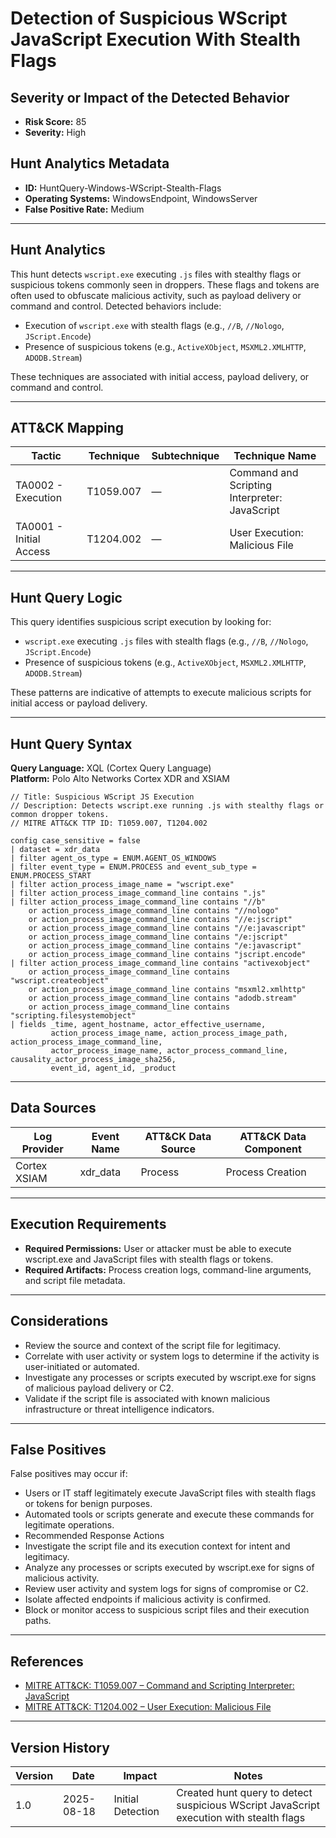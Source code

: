 # Detection of Suspicious WScript JavaScript Execution With Stealth Flags

## Severity or Impact of the Detected Behavior
- **Risk Score:** 85
- **Severity:** High

## Hunt Analytics Metadata

- **ID:** HuntQuery-Windows-WScript-Stealth-Flags
- **Operating Systems:** WindowsEndpoint, WindowsServer
- **False Positive Rate:** Medium

---

## Hunt Analytics

This hunt detects `wscript.exe` executing `.js` files with stealthy flags or suspicious tokens commonly seen in droppers. These flags and tokens are often used to obfuscate malicious activity, such as payload delivery or command and control. Detected behaviors include:

- Execution of `wscript.exe` with stealth flags (e.g., `//B`, `//Nologo`, `JScript.Encode`)
- Presence of suspicious tokens (e.g., `ActiveXObject`, `MSXML2.XMLHTTP`, `ADODB.Stream`)

These techniques are associated with initial access, payload delivery, or command and control.

---

## ATT&CK Mapping

| Tactic                        | Technique   | Subtechnique | Technique Name                                 |
|------------------------------|-------------|--------------|-----------------------------------------------|
| TA0002 - Execution           | T1059.007   | —            | Command and Scripting Interpreter: JavaScript |
| TA0001 - Initial Access      | T1204.002   | —            | User Execution: Malicious File                |

---

## Hunt Query Logic

This query identifies suspicious script execution by looking for:

- `wscript.exe` executing `.js` files with stealth flags (e.g., `//B`, `//Nologo`, `JScript.Encode`)
- Presence of suspicious tokens (e.g., `ActiveXObject`, `MSXML2.XMLHTTP`, `ADODB.Stream`)

These patterns are indicative of attempts to execute malicious scripts for initial access or payload delivery.

---

## Hunt Query Syntax

**Query Language:** XQL (Cortex Query Language)  
**Platform:** Polo Alto Networks Cortex XDR and XSIAM

```xql
// Title: Suspicious WScript JS Execution 
// Description: Detects wscript.exe running .js with stealthy flags or common dropper tokens. 
// MITRE ATT&CK TTP ID: T1059.007, T1204.002 

config case_sensitive = false 
| dataset = xdr_data 
| filter agent_os_type = ENUM.AGENT_OS_WINDOWS 
| filter event_type = ENUM.PROCESS and event_sub_type = ENUM.PROCESS_START 
| filter action_process_image_name = "wscript.exe" 
| filter action_process_image_command_line contains ".js" 
| filter action_process_image_command_line contains "//b" 
    or action_process_image_command_line contains "//nologo" 
    or action_process_image_command_line contains "//e:jscript" 
    or action_process_image_command_line contains "//e:javascript" 
    or action_process_image_command_line contains "/e:jscript" 
    or action_process_image_command_line contains "/e:javascript" 
    or action_process_image_command_line contains "jscript.encode" 
| filter action_process_image_command_line contains "activexobject" 
    or action_process_image_command_line contains "wscript.createobject" 
    or action_process_image_command_line contains "msxml2.xmlhttp" 
    or action_process_image_command_line contains "adodb.stream" 
    or action_process_image_command_line contains "scripting.filesystemobject" 
| fields _time, agent_hostname, actor_effective_username, 
         action_process_image_name, action_process_image_path, action_process_image_command_line, 
         actor_process_image_name, actor_process_command_line, causality_actor_process_image_sha256, 
         event_id, agent_id, _product 

```

---

## Data Sources
| Log Provider | Event Name   | ATT&CK Data Source | ATT&CK Data Component        |
|--------------|--------------|--------------------|-------------------------------|
| Cortex XSIAM | xdr_data     | Process            | Process Creation              |

---

## Execution Requirements
- **Required Permissions:** User or attacker must be able to execute wscript.exe and JavaScript files with stealth flags or tokens.
- **Required Artifacts:** Process creation logs, command-line arguments, and script file metadata.

---

## Considerations
- Review the source and context of the script file for legitimacy.
- Correlate with user activity or system logs to determine if the activity is user-initiated or automated.
- Investigate any processes or scripts executed by wscript.exe for signs of malicious payload delivery or C2.
- Validate if the script file is associated with known malicious infrastructure or threat intelligence indicators.

---

## False Positives
False positives may occur if:

- Users or IT staff legitimately execute JavaScript files with stealth flags or tokens for benign purposes.
- Automated tools or scripts generate and execute these commands for legitimate operations.
- Recommended Response Actions
- Investigate the script file and its execution context for intent and legitimacy.
- Analyze any processes or scripts executed by wscript.exe for signs of malicious activity.
- Review user activity and system logs for signs of compromise or C2.
- Isolate affected endpoints if malicious activity is confirmed.
- Block or monitor access to suspicious script files and their execution paths.

---

## References
- [MITRE ATT&CK: T1059.007 – Command and Scripting Interpreter: JavaScript](https://attack.mitre.org/techniques/T1059/007/)
- [MITRE ATT&CK: T1204.002 – User Execution: Malicious File](https://attack.mitre.org/techniques/T1204/002/)

---

## Version History	

| Version | Date       | Impact            | Notes                                                              |
|---------|------------|-------------------|--------------------------------------------------------------------|
| 1.0     | 2025-08-18 | Initial Detection | Created hunt query to detect suspicious WScript JavaScript execution with stealth flags|
